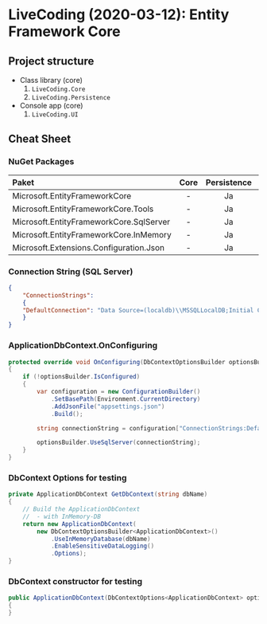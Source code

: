 # LiveCoding (2020-03-12): Entity Framework Core

## Project structure

* Class library (core)
   1. `LiveCoding.Core`
   2. `LiveCoding.Persistence`
* Console app (core)
   1. `LiveCoding.UI`

## Cheat Sheet

### NuGet Packages

| Paket                                   | Core | Persistence | UI | Test |
|:----------------------------------------|:----:|:-----------:|:--:|:----:|
| Microsoft.EntityFrameworkCore           |  -   |     Ja      | Ja |  -   |
| Microsoft.EntityFrameworkCore.Tools     |  -   |     Ja      | -  |  -   |
| Microsoft.EntityFrameworkCore.SqlServer |  -   |     Ja      | Ja |  -   |
| Microsoft.EntityFrameworkCore.InMemory  |  -   |     Ja      | Ja |  Ja  |
| Microsoft.Extensions.Configuration.Json |  -   |     Ja      | Ja |  -   |

### Connection String (SQL Server)

```json
{ 
    "ConnectionStrings": 
    { 
    "DefaultConnection": "Data Source=(localdb)\\MSSQLLocalDB;Initial Catalog=LiveCoding_2020035;Integrated Security=True;" 
    }
}
```

### ApplicationDbContext.OnConfiguring

```csharp
protected override void OnConfiguring(DbContextOptionsBuilder optionsBuilder)
{
    if (!optionsBuilder.IsConfigured)
    {
        var configuration = new ConfigurationBuilder()
            .SetBasePath(Environment.CurrentDirectory)
            .AddJsonFile("appsettings.json")
            .Build();

        string connectionString = configuration["ConnectionStrings:DefaultConnection"];

        optionsBuilder.UseSqlServer(connectionString);
    }
}
```

### DbContext Options for testing 

```csharp
private ApplicationDbContext GetDbContext(string dbName)
{
    // Build the ApplicationDbContext 
    //  - with InMemory-DB
    return new ApplicationDbContext(
        new DbContextOptionsBuilder<ApplicationDbContext>()
            .UseInMemoryDatabase(dbName)
            .EnableSensitiveDataLogging()
            .Options);
}
```

### DbContext constructor for testing

```csharp
public ApplicationDbContext(DbContextOptions<ApplicationDbContext> options) : base(options)
{   
}
```
